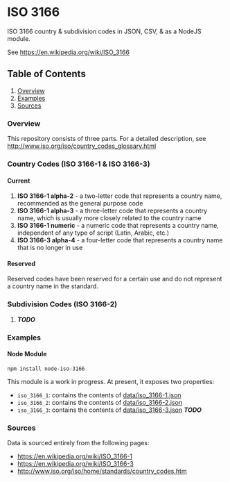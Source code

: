 # ISO 3166
ISO 3166 country & subdivision codes in JSON, CSV, & as a NodeJS module.

See https://en.wikipedia.org/wiki/ISO_3166

## Table of Contents
1. [Overview](#overview)
1. [Examples](#examples)
1. [Sources](#sources)

### Overview
This repository consists of three parts. For a detailed description, see http://www.iso.org/iso/country_codes_glossary.html

### Country Codes (ISO 3166-1 & ISO 3166-3)
#### Current
1. **ISO 3166-1 alpha-2** - a two-letter code that represents a country name, recommended as the general purpose code
1. **ISO 3166-1 alpha-3** - a three-letter code that represents a country name, which is usually more closely related to the country name
1. **ISO 3166-1 numeric** - a numeric code that represents a country name, independent of any type of script (Latin, Arabic, etc.)
1. **ISO 3166-3 alpha-4** - a four-letter code that represents a country name that is no longer in use

#### Reserved
Reserved codes have been reserved for a certain use and do not represent a country name in the standard.

### Subdivision Codes (ISO 3166-2)

1. ***TODO***


### Examples

#### Node Module
```
npm install node-iso-3166
```

This module is a work in progress. At present, it exposes two properties:
* `iso_3166_1`: contains the contents of [data/iso_3166-1.json](data/iso_3166-1.json)
* `iso_3166_2`: contains the contents of [data/iso_3166-2.json](data/iso_3166-2.json)
* `iso_3166_3`: contains the contents of [data/iso_3166-3.json](data/iso_3166-3.json)
***TODO***


### Sources

Data is sourced entirely from the following pages:
* https://en.wikipedia.org/wiki/ISO_3166-1
* https://en.wikipedia.org/wiki/ISO_3166-3
* http://www.iso.org/iso/home/standards/country_codes.htm
